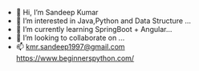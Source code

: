 - 👋 Hi, I’m Sandeep Kumar
- 👀 I’m interested in  Java,Python and Data Structure ...
- 🌱 I’m currently learning SpringBoot + Angular...
- 💞️ I’m looking to collaborate on ...
- 📫 kmr.sandeep1997@gmail.com <br>
https://www.beginnerspython.com/

<!---
sandyrai/sandyrai is a ✨ special ✨ repository because its `README.md` (this file) appears on your GitHub profile.
You can click the Preview link to take a look at your changes.
--->

